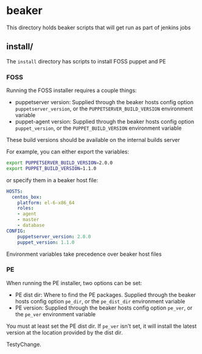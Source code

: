 # beaker
This directory holds beaker scripts that will get run as part of jenkins jobs

## install/
The `install` directory has scripts to install FOSS puppet and PE

### FOSS
Running the FOSS installer requires a couple things:
* puppetserver version: Supplied through the beaker hosts config option `puppetserver_version`, or the
  `PUPPETSERVER_BUILD_VERSION` environment variable
* puppet-agent version: Supplied through the beaker hosts config option `puppet_version`, or the
  `PUPPET_BUILD_VERSION` environment variable

These build versions should be available on the internal builds server

For example, you can either export the variables:
```bash
export PUPPETSERVER_BUILD_VERSION=2.0.0
export PUPPET_BUILD_VERSION=1.1.0
```

or specify them in a beaker host file:
```yaml
HOSTS:
  centos_box:
    platform: el-6-x86_64
    roles:
    - agent
    - master
    - database
CONFIG:
    puppetserver_version: 2.0.0
    puppet_version: 1.1.0
```

Environment variables take precedence over beaker host files

### PE
When running the PE installer, two options can be set:
* PE dist dir: Where to find the PE packages. Supplied through the beaker hosts config option `pe_dir`, or the
  `pe_dist_dir` environment variable
* PE version: Supplied through the beaker hosts config option `pe_ver`, or the
  `pe_ver` environment variable

You must at least set the PE dist dir. If `pe_ver` isn't set, it will install the latest version at the location provided by the dist dir.

TestyChange.
